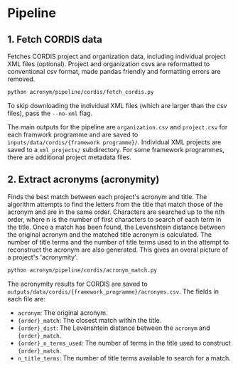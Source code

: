 # Pipeline

## 1. Fetch CORDIS data

Fetches CORDIS project and organization data, including individual project XML files (optional). Project and organization csvs are reformatted to conventional csv format, made pandas friendly and formatting errors are removed.

```bash
python acronym/pipeline/cordis/fetch_cordis.py
```

To skip downloading the individual XML files (which are larger than the csv files), pass the `--no-xml` flag.

The main outputs for the pipeline are `organization.csv` and `project.csv` for each framwork programme and are saved to `inputs/data/cordis/{framework programme}/`. Individual XML projects are saved to a `xml_projects/` subdirectory. For some framework programmes, there are additional project metadata files.

## 2. Extract acronyms (acronymity)

Finds the best match between each project's acronym and title. The algorithm attempts to find the letters from the title that match those of the acronym and are in the same order. Characters are searched up to the nth order, where n is the number of first characters to search of each term in the title. Once a match has been found, the Levenshtein distance between the original acronym and the matched title acronym is calculated. The number of title terms and the number of title terms used to in the attempt to reconstruct the acronym are also generated. This gives an overal picture of a project's 'acronymity'.

```bash
python acronym/pipeline/cordis/acronym_match.py
```

The acronymity results for CORDIS are saved to `outputs/data/cordis/{framework_programme}/acronyms.csv`. The fields in each file are:

- `acronym`: The original acronym.
- `{order}_match`: The closest match within the title.
- `{order}_dist`: The Levenshtein distance between the `acronym` and `{order}_match`.
- `{order}_n_terms_used`: The number of terms in the title used to construct `{order}_match`.
- `n_title_terms`: The number of title terms available to search for a match.
